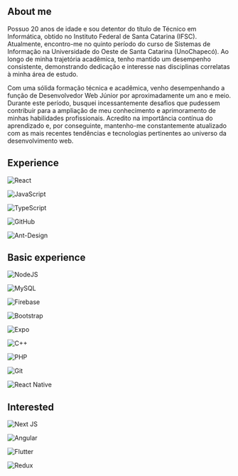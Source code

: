<h2 dir="auto">About me</h2>

Possuo 20 anos de idade e sou detentor do título de Técnico em Informática, obtido no Instituto Federal de Santa Catarina (IFSC). Atualmente, encontro-me no quinto período do curso de Sistemas de Informação na Universidade do Oeste de Santa Catarina (UnoChapecó). Ao longo de minha trajetória acadêmica, tenho mantido um desempenho consistente, demonstrando dedicação e interesse nas disciplinas correlatas à minha área de estudo.

Com uma sólida formação técnica e acadêmica, venho desempenhando a função de Desenvolvedor Web Júnior por aproximadamente um ano e meio. Durante este período, busquei incessantemente desafios que pudessem contribuir para a ampliação de meu conhecimento e aprimoramento de minhas habilidades profissionais. Acredito na importância contínua do aprendizado e, por conseguinte, mantenho-me constantemente atualizado com as mais recentes tendências e tecnologias pertinentes ao universo da desenvolvimento web.

<h2 dir="auto">Experience</h2>

 ![React](https://img.shields.io/badge/react-%2320232a.svg?style=for-the-badge&logo=react&logoColor=%2361DAFB)

![JavaScript](https://img.shields.io/badge/javascript-%23323330.svg?style=for-the-badge&logo=javascript&logoColor=%23F7DF1E)

![TypeScript](https://img.shields.io/badge/typescript-%23007ACC.svg?style=for-the-badge&logo=typescript&logoColor=white)

![GitHub](https://img.shields.io/badge/github-%23121011.svg?style=for-the-badge&logo=github&logoColor=white)

![Ant-Design](https://img.shields.io/badge/-AntDesign-%230170FE?style=for-the-badge&logo=ant-design&logoColor=white)

<h2 dir="auto">Basic experience</h2>

![NodeJS](https://img.shields.io/badge/node.js-6DA55F?style=for-the-badge&logo=node.js&logoColor=white)

![MySQL](https://img.shields.io/badge/mysql-%2300f.svg?style=for-the-badge&logo=mysql&logoColor=white)

![Firebase](https://img.shields.io/badge/Firebase-039BE5?style=for-the-badge&logo=Firebase&logoColor=white)

![Bootstrap](https://img.shields.io/badge/bootstrap-%238511FA.svg?style=for-the-badge&logo=bootstrap&logoColor=white)

![Expo](https://img.shields.io/badge/expo-1C1E24?style=for-the-badge&logo=expo&logoColor=#D04A37)

![C++](https://img.shields.io/badge/c++-%2300599C.svg?style=for-the-badge&logo=c%2B%2B&logoColor=white)

![PHP](https://img.shields.io/badge/php-%23777BB4.svg?style=for-the-badge&logo=php&logoColor=white)

![Git](https://img.shields.io/badge/git-%23F05033.svg?style=for-the-badge&logo=git&logoColor=white)

![React Native](https://img.shields.io/badge/react_native-%2320232a.svg?style=for-the-badge&logo=react&logoColor=%2361DAFB)

<h2 dir="auto">Interested</h2>

![Next JS](https://img.shields.io/badge/Next-black?style=for-the-badge&logo=next.js&logoColor=white)

![Angular](https://img.shields.io/badge/angular-%23DD0031.svg?style=for-the-badge&logo=angular&logoColor=white)

![Flutter](https://img.shields.io/badge/Flutter-%2302569B.svg?style=for-the-badge&logo=Flutter&logoColor=white)

![Redux](https://img.shields.io/badge/redux-%23593d88.svg?style=for-the-badge&logo=redux&logoColor=white)
